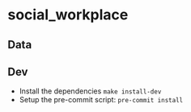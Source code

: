 # social_workplace


## Data


## Dev

- Install the dependencies `make install-dev`
- Setup the pre-commit script: `pre-commit install`
